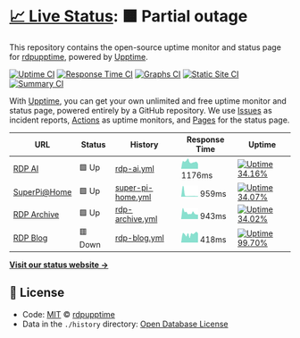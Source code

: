 # [📈 Live Status](https://rdpupptime.github.io/upptime): <!--live status--> **🟧 Partial outage**

This repository contains the open-source uptime monitor and status page for [rdpupptime](https://rdpupptime.github.io/upptime), powered by [Upptime](https://github.com/upptime/upptime).

[![Uptime CI](https://github.com/koj-co/upptime/workflows/Uptime%20CI/badge.svg)](https://github.com/koj-co/upptime/actions?query=workflow%3A%22Uptime+CI%22)
[![Response Time CI](https://github.com/koj-co/upptime/workflows/Response%20Time%20CI/badge.svg)](https://github.com/koj-co/upptime/actions?query=workflow%3A%22Response+Time+CI%22)
[![Graphs CI](https://github.com/koj-co/upptime/workflows/Graphs%20CI/badge.svg)](https://github.com/koj-co/upptime/actions?query=workflow%3A%22Graphs+CI%22)
[![Static Site CI](https://github.com/koj-co/upptime/workflows/Static%20Site%20CI/badge.svg)](https://github.com/koj-co/upptime/actions?query=workflow%3A%22Static+Site+CI%22)
[![Summary CI](https://github.com/koj-co/upptime/workflows/Summary%20CI/badge.svg)](https://github.com/koj-co/upptime/actions?query=workflow%3A%22Summary+CI%22)

With [Upptime](https://upptime.js.org), you can get your own unlimited and free uptime monitor and status page, powered entirely by a GitHub repository. We use [Issues](https://github.com/rdpupptime/upptime/issues) as incident reports, [Actions](https://github.com/rdpupptime/upptime/actions) as uptime monitors, and [Pages](https://rdpupptime.github.io/upptime) for the status page.

<!--start: status pages-->
<!-- This summary is generated by Upptime (https://github.com/upptime/upptime) -->
<!-- Do not edit this manually, your changes will be overwritten -->

| URL                                          | Status  | History                                                                                             | Response Time                                                                      | Uptime                                                                                                                                                                                                                          |
| -------------------------------------------- | ------- | --------------------------------------------------------------------------------------------------- | ---------------------------------------------------------------------------------- | ------------------------------------------------------------------------------------------------------------------------------------------------------------------------------------------------------------------------------- |
| [RDP AI](https://rdpai.utools.club)          | 🟩 Up   | [rdp-ai.yml](https://github.com/rdpupptime/upptime/commits/master/history/rdp-ai.yml)               | <img alt="Response time graph" src="./graphs/rdp-ai.png" height="20"> 1176ms       | [![Uptime 34.16%](https://img.shields.io/endpoint?url=https%3A%2F%2Fraw.githubusercontent.com%2Frdpupptime%2Fupptime%2Fmaster%2Fapi%2Frdp-ai%2Fuptime.json)](https://rdpupptime.github.io/upptime/history/rdp-ai)               |
| [SuperPi@Home](https://piathome.utools.club) | 🟩 Up   | [super-pi-home.yml](https://github.com/rdpupptime/upptime/commits/master/history/super-pi-home.yml) | <img alt="Response time graph" src="./graphs/super-pi-home.png" height="20"> 959ms | [![Uptime 34.07%](https://img.shields.io/endpoint?url=https%3A%2F%2Fraw.githubusercontent.com%2Frdpupptime%2Fupptime%2Fmaster%2Fapi%2Fsuper-pi-home%2Fuptime.json)](https://rdpupptime.github.io/upptime/history/super-pi-home) |
| [RDP Archive](https://archive.utools.club)   | 🟩 Up   | [rdp-archive.yml](https://github.com/rdpupptime/upptime/commits/master/history/rdp-archive.yml)     | <img alt="Response time graph" src="./graphs/rdp-archive.png" height="20"> 943ms   | [![Uptime 34.02%](https://img.shields.io/endpoint?url=https%3A%2F%2Fraw.githubusercontent.com%2Frdpupptime%2Fupptime%2Fmaster%2Fapi%2Frdp-archive%2Fuptime.json)](https://rdpupptime.github.io/upptime/history/rdp-archive)     |
| [RDP Blog](https://blog.rdpstudio.top)       | 🟥 Down | [rdp-blog.yml](https://github.com/rdpupptime/upptime/commits/master/history/rdp-blog.yml)           | <img alt="Response time graph" src="./graphs/rdp-blog.png" height="20"> 418ms      | [![Uptime 99.70%](https://img.shields.io/endpoint?url=https%3A%2F%2Fraw.githubusercontent.com%2Frdpupptime%2Fupptime%2Fmaster%2Fapi%2Frdp-blog%2Fuptime.json)](https://rdpupptime.github.io/upptime/history/rdp-blog)           |

<!--end: status pages-->

[**Visit our status website →**](https://rdpupptime.github.io/upptime)

## 📄 License

- Code: [MIT](./LICENSE) © [rdpupptime](https://rdpupptime.github.io/upptime)
- Data in the `./history` directory: [Open Database License](https://opendatacommons.org/licenses/odbl/1-0/)
